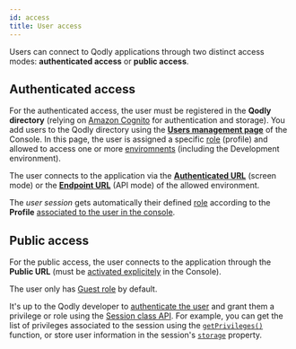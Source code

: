 ```yaml
---
id: access
title: User access
---
```


Users can connect to Qodly applications through two distinct access modes: **authenticated access** or **public access**.

## Authenticated access

For the authenticated access, the user must be registered in the **Qodly directory** (relying on [Amazon Cognito](https://aws.amazon.com/fr/cognito/) for authentication and storage). You add users to the Qodly directory using the [**Users management page**](../cloud/userAccountManagement.md) of the Console. In this page, the user is assigned a specific [role](../studio/roles/rolesPrivilegesOverview.md) (profile) and allowed to access one or more [enviromnents](../cloud/environmentsOverview.md) (including the Development environment).

The user connects to the application via the [**Authenticated URL**](../cloud/resourceMonitoring.md#application-access) (screen mode) or the [**Endpoint URL**](../cloud/apiKeys.md) (API mode) of the allowed environment. 

The *user session* gets automatically their defined [role](../studio/roles/rolesPrivilegesOverview.md) according to the **Profile** [associated to the user in the console](../cloud/userAccountManagement.md#add-new-user).


## Public access

For the public access, the user connects to the application through the **Public URL** (must be [activated explicitely](../cloud/resourceMonitoring.md#application-access) in the Console).

The user only has [Guest role](../studio/roles/datastorePermissions.md#introducing-the-guest-privilege) by default. 

It's up to the Qodly developer to [authenticate the user](../language/guides/login.md) and grant them a privilege or role using the [Session class API](../language/SessionClass.md). For example, you can get the list of privileges associated to the session using the [`getPrivileges()`](../language/SessionClass.md#getprivileges) function, or store user information in the session's [`storage`](../language/SessionClass.md#storage) property.
